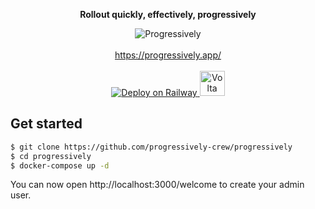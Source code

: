 <div align="center">
 <p><strong>Rollout quickly, effectively, progressively</strong></p>
 <img src="https://user-images.githubusercontent.com/3874873/219444867-11fa1ba3-d4b9-40df-be35-4c4f5f268af9.jpg" alt="Progressively" />
</div>

<br />

<div align="center">
 <a href="https://progressively.app/" target="_blank" rel="noopener noreferrer">https://progressively.app/</a>
</div>
<div align="center">
<br/>
   <a href="https://railway.app/new/template/o-qwn1?referralCode=AwmVVM" target="_blank" rel="noopener noreferrer" height="40px">
      <img src="https://railway.app/button.svg" alt="Deploy on Railway">
   </a>
   <a href="https://volta.net/progressively-crew/progressively">
      <img src="https://user-images.githubusercontent.com/3874873/220923114-c6ddad19-0c19-4b20-a2e4-d3b12e640f85.svg" alt="Volta board" height="40px">
   </a>
</div>

## Get started

```sh
$ git clone https://github.com/progressively-crew/progressively
$ cd progressively
$ docker-compose up -d
```

You can now open http://localhost:3000/welcome to create your admin user.
